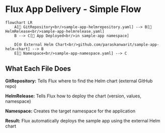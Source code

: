# Flux App Delivery - Simple Flow

```mermaid
flowchart LR
    A[📁 GitRepository<br/>sample-app-helmrepository.yaml] --> B[📁 HelmRelease<br/>sample-app-helmrelease.yaml]
    B --> C[🚀 App Deployed<br/>in sample-app namespace]
    
    D[🌐 External Helm Chart<br/>github.com/paraskanwarit/sample-app-helm-chart] --> B
    E[📁 Namespace<br/>sample-app-namespace.yaml] --> C
```

## What Each File Does

**GitRepository:** Tells Flux where to find the Helm chart (external GitHub repo)

**HelmRelease:** Tells Flux how to deploy the chart (version, values, namespace)

**Namespace:** Creates the target namespace for the application

**Result:** Flux automatically deploys the sample app using the external Helm chart
